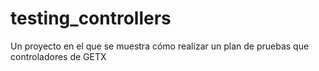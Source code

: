 # testing_controllers

Un proyecto en el que se muestra cómo realizar un plan de pruebas que controladores de GETX